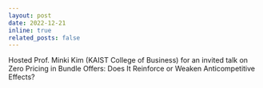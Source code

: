 ```yaml
---
layout: post
date: 2022-12-21
inline: true
related_posts: false
---
```


Hosted Prof. Minki Kim (KAIST College of Business) for an invited talk on Zero Pricing in Bundle Offers: Does It Reinforce or Weaken Anticompetitive Effects?